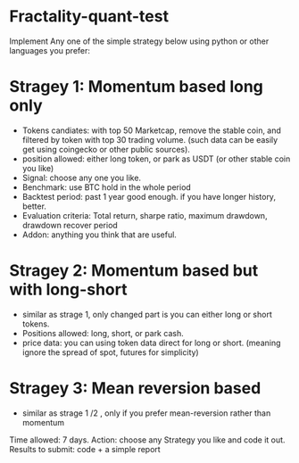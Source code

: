 # Fractality-quant-test

Implement Any one of the simple strategy below using python or other languages you prefer: 

# Stragey 1: Momentum based long only
* Tokens candiates: with top 50 Marketcap, remove the stable coin, and filtered by token with top 30 trading volume. (such data can be easily get using coingecko or other public sources).
* position allowed: either long token, or park as USDT (or other stable coin you like)
* Signal: choose any one you like.
* Benchmark: use BTC hold in the whole period
* Backtest period: past 1 year good enough. if you have longer history, better.
* Evaluation criteria: Total return, sharpe ratio, maximum drawdown, drawdown recover period
* Addon: anything you think that are useful.

# Stragey 2: Momentum based but with long-short
* similar as strage 1, only changed part is you can either long or short tokens.
* Positions allowed: long, short, or park cash.
* price data: you can using token data direct for long or short. (meaning ignore the spread of spot, futures for simplicity)

# Stragey 3: Mean reversion based
* similar as strage 1 /2 , only if you prefer mean-reversion rather than momentum


Time allowed: 7 days. 
Action: choose any Strategy you like and code it out. 
Results to submit: code + a simple report 
